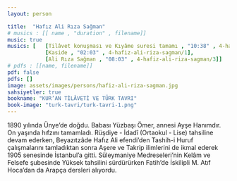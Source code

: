 ```yaml
---
layout: person

title:  "Hafız Ali Rıza Sağman"
# musics : [[ name , "duration" , filename]]
music: true
musics: [   [Tilâvet konuşması ve Kıyâme suresi tamamı , "10:38" , 4-hafiz-ali-riza-sagman/2],
            [Kaside , "02:03" , 4-hafiz-ali-riza-sagman/1],
            [Ali Rıza Sağman , "08:03" , 4-hafiz-ali-riza-sagman/3]]
# pdfs : [[name, filename]]
pdf: false
pdfs: []
image: assets/images/persons/hafiz-ali-riza-sagman.jpg
sahsiyetler: true
bookname: "KUR’AN TİLÂVETİ VE TÜRK TAVRI"
book-image: "turk-tavri/turk-tavri-1.png"
---
```


1890 yılında Ünye’de doğdu. Babası Yüzbaşı Ömer, annesi Ayşe Hanımdır. 
On yaşında hıfzını tamamladı. Rüşdiye - İdadî (Ortaokul - Lise) tahsiline devam ederken, Beyazıtzâde Hafız Ali efendi’den Tashih-i Huruf çalışmalarını tamladıktan sonra Aşere ve Takrip ilimlerini de ikmal ederek 1905 senesinde İstanbul’a gitti. 
Süleymaniye Medreseleri’nin Kelâm ve Felsefe şubesinde Yüksek tahsilini sürdürürken Fatih’de İskilipli M. Atıf Hoca’dan da Arapça dersleri alıyordu. 

